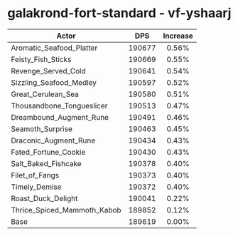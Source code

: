 # galakrond-fort-standard - vf-yshaarj
| Actor | DPS | Increase |
|---|:---:|:---:|
|Aromatic_Seafood_Platter|190677|0.56%|
|Feisty_Fish_Sticks|190669|0.55%|
|Revenge_Served_Cold|190641|0.54%|
|Sizzling_Seafood_Medley|190597|0.52%|
|Great_Cerulean_Sea|190580|0.51%|
|Thousandbone_Tongueslicer|190513|0.47%|
|Dreambound_Augment_Rune|190491|0.46%|
|Seamoth_Surprise|190463|0.45%|
|Draconic_Augment_Rune|190434|0.43%|
|Fated_Fortune_Cookie|190430|0.43%|
|Salt_Baked_Fishcake|190378|0.40%|
|Filet_of_Fangs|190373|0.40%|
|Timely_Demise|190372|0.40%|
|Roast_Duck_Delight|190041|0.22%|
|Thrice_Spiced_Mammoth_Kabob|189852|0.12%|
|Base|189619|0.00%|

